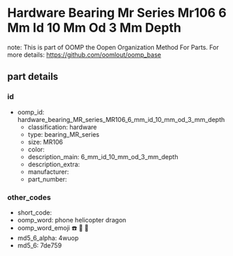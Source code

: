 # Hardware Bearing Mr Series Mr106 6 Mm Id 10 Mm Od 3 Mm Depth  

note: This is part of OOMP the Oopen Organization Method For Parts. For more details: https://github.com/oomlout/oomp_base

##  part details





### id
* oomp_id: hardware_bearing_MR_series_MR106_6_mm_id_10_mm_od_3_mm_depth
  * classification: hardware
  * type: bearing_MR_series
  * size: MR106
  * color: 
  * description_main: 6_mm_id_10_mm_od_3_mm_depth
  * description_extra: 
  * manufacturer: 
  * part_number: 

### other_codes
* short_code: 
* oomp_word: phone helicopter dragon
* oomp_word_emoji :phone: :helicopter: :dragon:
* md5_6_alpha: 4wuop
* md5_6: 7de759